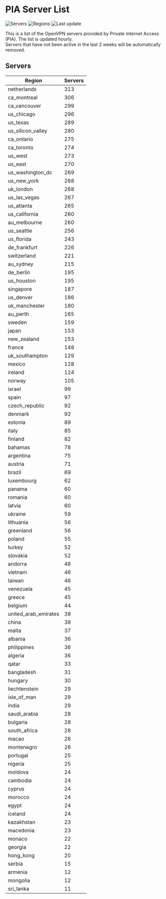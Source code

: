 # PIA Server List

![Servers](https://img.shields.io/badge/servers-10,767-blue)
![Regions](https://img.shields.io/badge/regions-97-blue)
![Last update](https://img.shields.io/badge/last_updated-Mon_Apr_29_22:02:25_UTC_2024-blue)

This is a list of the OpenVPN servers provided by Private Internet Access (PIA). The list is updated hourly. </br>
Servers that have not been active in the last 2 weeks will be automatically removed.

## Servers
| Region               | Servers |
|----------------------|---------|
| netherlands | 313 |
| ca_montreal | 306 |
| ca_vancouver | 299 |
| us_chicago | 296 |
| us_texas | 289 |
| us_silicon_valley | 280 |
| ca_ontario | 275 |
| ca_toronto | 274 |
| us_west | 273 |
| us_east | 270 |
| us_washington_dc | 269 |
| us_new_york | 268 |
| uk_london | 268 |
| us_las_vegas | 267 |
| us_atlanta | 265 |
| us_california | 260 |
| au_melbourne | 260 |
| us_seattle | 256 |
| us_florida | 243 |
| de_frankfurt | 226 |
| switzerland | 221 |
| au_sydney | 215 |
| de_berlin | 195 |
| us_houston | 195 |
| singapore | 187 |
| us_denver | 186 |
| uk_manchester | 180 |
| au_perth | 165 |
| sweden | 159 |
| japan | 153 |
| new_zealand | 153 |
| france | 148 |
| uk_southampton | 129 |
| mexico | 128 |
| ireland | 124 |
| norway | 105 |
| israel | 99 |
| spain | 97 |
| czech_republic | 92 |
| denmark | 92 |
| estonia | 89 |
| italy | 85 |
| finland | 82 |
| bahamas | 78 |
| argentina | 75 |
| austria | 71 |
| brazil | 69 |
| luxembourg | 62 |
| panama | 60 |
| romania | 60 |
| latvia | 60 |
| ukraine | 59 |
| lithuania | 56 |
| greenland | 56 |
| poland | 55 |
| turkey | 52 |
| slovakia | 52 |
| andorra | 48 |
| vietnam | 46 |
| taiwan | 46 |
| venezuela | 45 |
| greece | 45 |
| belgium | 44 |
| united_arab_emirates | 38 |
| china | 38 |
| malta | 37 |
| albania | 36 |
| philippines | 36 |
| algeria | 36 |
| qatar | 33 |
| bangladesh | 31 |
| hungary | 30 |
| liechtenstein | 29 |
| isle_of_man | 29 |
| india | 29 |
| saudi_arabia | 28 |
| bulgaria | 28 |
| south_africa | 28 |
| macao | 26 |
| montenegro | 26 |
| portugal | 25 |
| nigeria | 25 |
| moldova | 24 |
| cambodia | 24 |
| cyprus | 24 |
| morocco | 24 |
| egypt | 24 |
| iceland | 24 |
| kazakhstan | 23 |
| macedonia | 23 |
| monaco | 22 |
| georgia | 22 |
| hong_kong | 20 |
| serbia | 15 |
| armenia | 12 |
| mongolia | 12 |
| sri_lanka | 11 |